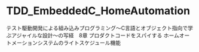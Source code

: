 # TDD_EmbeddedC_HomeAutomation
テスト駆動開発による組み込みプログラミング〜C言語とオブジェクト指向で学ぶアジャイルな設計〜の写経　8章 プロダクトコードをスパイする ホームオートメーションシステムのライトスケジュール機能
